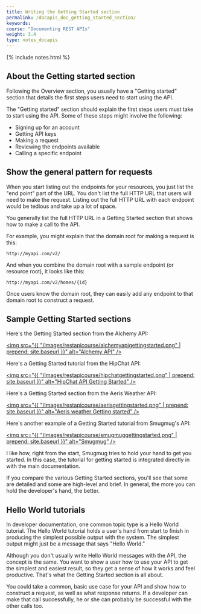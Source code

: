 ```yaml
---
title: Writing the Getting Started section
permalink: /docapis_doc_getting_started_section/
keywords: 
course: "Documenting REST APIs"
weight: 3.4
type: notes_docapis
---
```

{% include notes.html %}

## About the Getting started section

Following the Overview section, you usually have a "Getting started" section that details the first steps users need to start using the API.

The "Getting started" section should explain the first steps users must take to start using the API. Some of these steps might involve the following:

* Signing up for an account
* Getting API keys
* Making a request
* Reviewing the endpoints available
* Calling a specific endpoint

## Show the general pattern for requests

When you start listing out the endpoints for your resources, you just list the "end point" part of the URL. You don't list the full HTTP URL that users will need to make the request. Listing out the full HTTP URL with each endpoint would be tedious and take up a lot of space.

You generally list the full HTTP URL in a Getting Started section that shows how to make a call to the API.

For example, you might explain that the domain root for making a request is this:

```
http://myapi.com/v2/
```

And when you combine the domain root with a sample endpoint (or resource root), it looks like this:

```
http://myapi.com/v2/homes/{id}
```

Once users know the domain root, they can easily add any endpoint to that domain root to construct a request.

## Sample Getting Started sections
Here's the Getting Started section from the Alchemy API:

<a href="http://www.alchemyapi.com/developers/getting-started-guide"><img src="{{ "/images/restapicourse/alchemyapigettingstarted.png" | prepend: site.baseurl }}" alt="Alchemy API" /></a>

Here's a Getting Started tutorial from the HipChat API:

<a href="https://www.hipchat.com/docs/apiv2"><img src="{{ "/images/restapicourse/hipchatgettingstarted.png" | prepend: site.baseurl }}" alt="HipChat API Getting Started" /></a>

Here's a Getting Started section from the Aeris Weather API:

<a href="http://www.aerisweather.com/support/docs/api/getting-started/"><img src="{{ "/images/restapicourse/aerisgettingstarted.png" | prepend: site.baseurl }}" alt="Aeris weather Getting started" /></a>

Here's another example of a Getting Started tutorial from Smugmug's API:

<a href="https://api.smugmug.com/api/v2/doc"><img src="{{ "/images/restapicourse/smugmuggettingstarted.png" | prepend: site.baseurl }}" alt="Smugmug" /></a>

I like how, right from the start, Smugmug tries to hold your hand to get you started. In this case, the tutorial for getting started is integrated directly in with the main documentation.

If you compare the various Getting Started sections, you'll see that some are detailed and some are high-level and brief. In general, the more you can hold the developer's hand, the better.

## Hello World tutorials

In developer documentation, one common topic type is a Hello World tutorial. The Hello World tutorial holds a user's hand from start to finish in producing the simplest possible output with the system. The simplest output might just be a message that says "Hello World."

Although you don't usually write Hello World messages with the API, the concept is the same. You want to show a user how to use your API to get the simplest and easiest result, so they get a sense of how it works and feel productive. That's what the Getting Started section is all about.

You could take a common, basic use case for your API and show how to construct a request, as well as what response returns. If a developer can make that call successfully, he or she can probably be successful with the other calls too.


